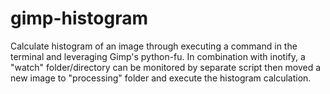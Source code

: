 # gimp-histogram
Calculate histogram of an image through executing a command in the terminal and leveraging Gimp's python-fu. In combination with inotify, a "watch" folder/directory can be monitored by separate script then moved a new image to "processing" folder and execute the histogram calculation.


